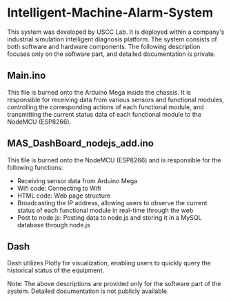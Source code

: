 # Intelligent-Machine-Alarm-System
This system was developed by USCC Lab. It is deployed within a company's industrial simulation intelligent diagnosis platform. The system consists of both software and hardware components. The following description focuses only on the software part, and detailed documentation is private.

## Main.ino

This file is burned onto the Arduino Mega inside the chassis. It is responsible for receiving data from various sensors and functional modules, controlling the corresponding actions of each functional module, and transmitting the current status data of each functional module to the NodeMCU (ESP8266).

## MAS_DashBoard_nodejs_add.ino

This file is burned onto the NodeMCU (ESP8266) and is responsible for the following functions:

- Receiving sensor data from Arduino Mega
- Wifi code: Connecting to Wifi
- HTML code: Web page structure
- Broadcasting the IP address, allowing users to observe the current status of each functional module in real-time through the web
- Post to node.js: Posting data to node.js and storing it in a MySQL database through node.js

## Dash

Dash utilizes Plotly for visualization, enabling users to quickly query the historical status of the equipment.

Note: The above descriptions are provided only for the software part of the system. Detailed documentation is not publicly available.
